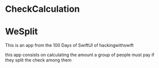 # CheckCalculation

<h1>WeSplit</h1>

<p>This is an app from the 100 Days of SwiftUI of hackingwithswift</p>

<p>this app consists on calculating the amount a group of people must pay if they split the check among them</p>
